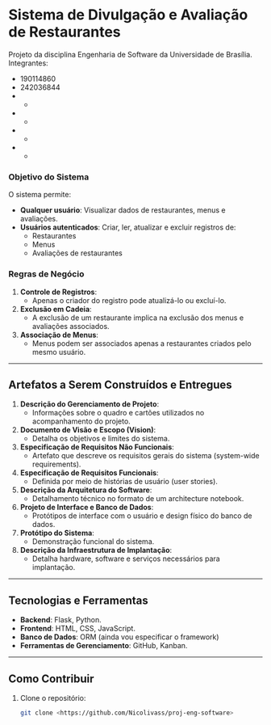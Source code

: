 # Sistema de Divulgação e Avaliação de Restaurantes

Projeto da disciplina Engenharia de Software da Universidade de Brasília. 
Integrantes: 
- 190114860
- 242036844
- -
- -
- -
- -

### Objetivo do Sistema

O sistema permite:
- **Qualquer usuário**: Visualizar dados de restaurantes, menus e avaliações.
- **Usuários autenticados**: Criar, ler, atualizar e excluir registros de:
  - Restaurantes
  - Menus
  - Avaliações de restaurantes

### Regras de Negócio

1. **Controle de Registros**:
   - Apenas o criador do registro pode atualizá-lo ou excluí-lo.
2. **Exclusão em Cadeia**:
   - A exclusão de um restaurante implica na exclusão dos menus e avaliações associados.
3. **Associação de Menus**:
   - Menus podem ser associados apenas a restaurantes criados pelo mesmo usuário.

---

## Artefatos a Serem Construídos e Entregues

1. **Descrição do Gerenciamento de Projeto**:
   - Informações sobre o quadro e cartões utilizados no acompanhamento do projeto.
2. **Documento de Visão e Escopo (Vision)**:
   - Detalha os objetivos e limites do sistema.
3. **Especificação de Requisitos Não Funcionais**:
   - Artefato que descreve os requisitos gerais do sistema (system-wide requirements).
4. **Especificação de Requisitos Funcionais**:
   - Definida por meio de histórias de usuário (user stories).
5. **Descrição da Arquitetura do Software**:
   - Detalhamento técnico no formato de um architecture notebook.
6. **Projeto de Interface e Banco de Dados**:
   - Protótipos de interface com o usuário e design físico do banco de dados.
7. **Protótipo do Sistema**:
   - Demonstração funcional do sistema.
8. **Descrição da Infraestrutura de Implantação**:
   - Detalha hardware, software e serviços necessários para implantação.

---

## Tecnologias e Ferramentas

- **Backend**: Flask, Python.
- **Frontend**: HTML, CSS, JavaScript.
- **Banco de Dados**: ORM (ainda vou especificar o framework)
- **Ferramentas de Gerenciamento**: GitHub, Kanban.

---

## Como Contribuir

1. Clone o repositório:
   ```bash
   git clone <https://github.com/Nicolivass/proj-eng-software>
